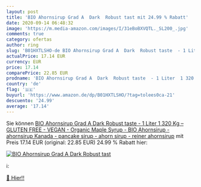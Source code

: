 ```yaml
---
layout: post
title: 'BIO Ahornsirup Grad A  Dark  Robust tast mit 24.99 % Rabatt'
date: 2020-09-14 06:48:32
image: 'https://m.media-amazon.com/images/I/31eBoBXVQTL._SL200_.jpg'
comments: true
category: ofertas
author: ring
slug: 'B01HXTLSHO-de BIO Ahornsirup Grad A  Dark  Robust taste  - 1 Liter  1 320 Kg  – GLUTEN FREE - VEGAN - Organic Maple Syrup - BIO Ahornsirup - ahornsirup Kanada - pancake sirup - ahorn sirup - reiner ahornsirup'
actualPrice: 17.14 EUR
currency: EUR
price: 17.14
comparePrice: 22.85 EUR
prodname: 'BIO Ahornsirup Grad A  Dark  Robust taste  - 1 Liter  1 320 Kg  – GLUTEN FREE - VEGAN - Organic Maple Syrup - BIO Ahornsirup - ahornsirup Kanada - pancake sirup - ahorn sirup - reiner ahornsirup'
country: 'de'
flag: '🇩🇪'
buyurl: 'https://www.amazon.de/dp/B01HXTLSHO/?tag=tolees0ca-21'
descuento: '24.99'
average: '17.14'
---
```


Sie können [BIO Ahornsirup Grad A  Dark  Robust taste  - 1 Liter  1 320 Kg  – GLUTEN FREE - VEGAN - Organic Maple Syrup - BIO Ahornsirup - ahornsirup Kanada - pancake sirup - ahorn sirup - reiner ahornsirup](https://www.amazon.de/dp/B01HXTLSHO/?tag=tolees0ca-21) mit Preis 17.14 EUR (original: 22.85 EUR) 24.99 % Rabatt hier:

[![BIO Ahornsirup Grad A  Dark  Robust tast](https://m.media-amazon.com/images/I/31eBoBXVQTL._SL200_.jpg)](https://www.amazon.de/dp/B01HXTLSHO/?tag=tolees0ca-21)

ℹ️:


[🛒 Hier!!](https://www.amazon.de/dp/B01HXTLSHO/?tag=tolees0ca-21)
